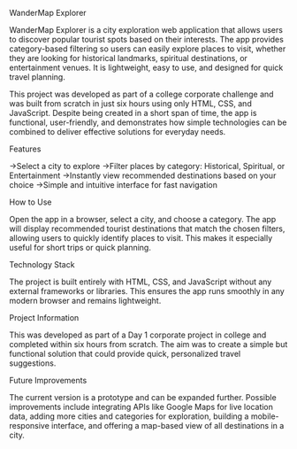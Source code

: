 WanderMap Explorer

WanderMap Explorer is a city exploration web application that allows users to discover popular tourist spots based on their interests. The app provides category-based filtering so users can easily explore places to visit, whether they are looking for historical landmarks, spiritual destinations, or entertainment venues. It is lightweight, easy to use, and designed for quick travel planning.

This project was developed as part of a college corporate challenge and was built from scratch in just six hours using only HTML, CSS, and JavaScript. Despite being created in a short span of time, the app is functional, user-friendly, and demonstrates how simple technologies can be combined to deliver effective solutions for everyday needs.

Features

->Select a city to explore
->Filter places by category: Historical, Spiritual, or Entertainment
->Instantly view recommended destinations based on your choice
->Simple and intuitive interface for fast navigation

How to Use

Open the app in a browser, select a city, and choose a category. The app will display recommended tourist destinations that match the chosen filters, allowing users to quickly identify places to visit. This makes it especially useful for short trips or quick planning.

Technology Stack

The project is built entirely with HTML, CSS, and JavaScript without any external frameworks or libraries. This ensures the app runs smoothly in any modern browser and remains lightweight.

Project Information

This was developed as part of a Day 1 corporate project in college and completed within six hours from scratch. The aim was to create a simple but functional solution that could provide quick, personalized travel suggestions.

Future Improvements

The current version is a prototype and can be expanded further. Possible improvements include integrating APIs like Google Maps for live location data, adding more cities and categories for exploration, building a mobile-responsive interface, and offering a map-based view of all destinations in a city.

